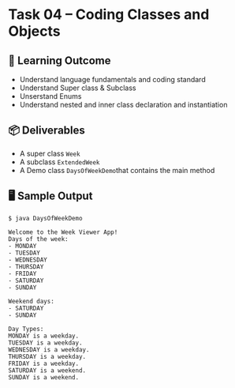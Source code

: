 # Task 04 – Coding Classes and Objects

## 🎯 Learning Outcome
- Understand language fundamentals and coding standard
- Understand Super class & Subclass
- Unserstand Enums
- Understand nested and inner class declaration and instantiation


## 📦 Deliverables
- A super class `Week`
- A subclass `ExtendedWeek`
- A Demo class `DaysOfWeekDemo`that contains the main method

## 🖥️ Sample Output
```code
$ java DaysOfWeekDemo

Welcome to the Week Viewer App!
Days of the week:
- MONDAY
- TUESDAY
- WEDNESDAY
- THURSDAY
- FRIDAY
- SATURDAY
- SUNDAY

Weekend days:
- SATURDAY
- SUNDAY

Day Types:
MONDAY is a weekday.
TUESDAY is a weekday.
WEDNESDAY is a weekday.
THURSDAY is a weekday.
FRIDAY is a weekday.
SATURDAY is a weekend.
SUNDAY is a weekend.

```